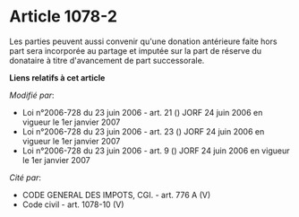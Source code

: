 # Article 1078-2

Les parties peuvent aussi convenir qu'une donation antérieure faite hors part sera incorporée au partage et imputée sur la
part de réserve du donataire à titre d'avancement de part successorale.

**Liens relatifs à cet article**

_Modifié par_:

  - Loi n°2006-728 du 23 juin 2006 - art. 21 () JORF 24 juin 2006 en vigueur le 1er janvier 2007
  - Loi n°2006-728 du 23 juin 2006 - art. 23 () JORF 24 juin 2006 en vigueur le 1er janvier 2007
  - Loi n°2006-728 du 23 juin 2006 - art. 9 () JORF 24 juin 2006 en vigueur le 1er janvier 2007

_Cité par_:

  - CODE GENERAL DES IMPOTS, CGI. - art. 776 A (V)
  - Code civil - art. 1078-10 (V)
